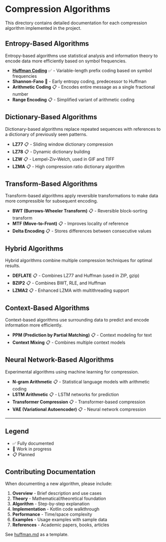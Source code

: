 # Compression Algorithms

This directory contains detailed documentation for each compression algorithm implemented in the project.

## Entropy-Based Algorithms

Entropy-based algorithms use statistical analysis and information theory to encode data more efficiently based on symbol frequencies.

- **[Huffman Coding](huffman.md)** ✅ - Variable-length prefix coding based on symbol frequencies
- **Shannon-Fano** 🚧 - Early entropy coding, predecessor to Huffman
- **Arithmetic Coding** 📋 - Encodes entire message as a single fractional number
- **Range Encoding** 📋 - Simplified variant of arithmetic coding

## Dictionary-Based Algorithms

Dictionary-based algorithms replace repeated sequences with references to a dictionary of previously seen patterns.

- **LZ77** 📋 - Sliding window dictionary compression
- **LZ78** 📋 - Dynamic dictionary building
- **LZW** 📋 - Lempel-Ziv-Welch, used in GIF and TIFF
- **LZMA** 📋 - High compression ratio dictionary algorithm

## Transform-Based Algorithms

Transform-based algorithms apply reversible transformations to make data more compressible for subsequent encoding.

- **BWT (Burrows-Wheeler Transform)** 📋 - Reversible block-sorting transform
- **MTF (Move-to-Front)** 📋 - Improves locality of reference
- **Delta Encoding** 📋 - Stores differences between consecutive values

## Hybrid Algorithms

Hybrid algorithms combine multiple compression techniques for optimal results.

- **DEFLATE** 📋 - Combines LZ77 and Huffman (used in ZIP, gzip)
- **BZIP2** 📋 - Combines BWT, RLE, and Huffman
- **LZMA2** 📋 - Enhanced LZMA with multithreading support

## Context-Based Algorithms

Context-based algorithms use surrounding data to predict and encode information more efficiently.

- **PPM (Prediction by Partial Matching)** 📋 - Context modeling for text
- **Context Mixing** 📋 - Combines multiple context models

## Neural Network-Based Algorithms

Experimental algorithms using machine learning for compression.

- **N-gram Arithmetic** 📋 - Statistical language models with arithmetic coding
- **LSTM Arithmetic** 📋 - LSTM networks for prediction
- **Transformer Compression** 📋 - Transformer-based compression
- **VAE (Variational Autoencoder)** 📋 - Neural network compression

---

## Legend

- ✅ Fully documented
- 🚧 Work in progress
- 📋 Planned

## Contributing Documentation

When documenting a new algorithm, please include:

1. **Overview** - Brief description and use cases
2. **Theory** - Mathematical/theoretical foundation
3. **Algorithm** - Step-by-step explanation
4. **Implementation** - Kotlin code walkthrough
5. **Performance** - Time/space complexity
6. **Examples** - Usage examples with sample data
7. **References** - Academic papers, books, articles

See [huffman.md](huffman.md) as a template.

